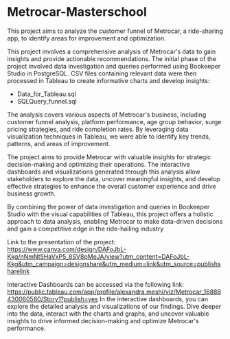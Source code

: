 # Metrocar-Masterschool
This project aims to analyze the customer funnel of Metrocar, a ride-sharing app, to identify areas for improvement and optimization.

This project involves a comprehensive analysis of Metrocar's data to gain insights and provide actionable recommendations. The initial phase of the project involved data investigation and queries performed using Bookeeper Studio in PostgreSQL. CSV files containing relevant data were then processed in Tableau to create informative charts and develop insights: 

* Data_for_Tableau.sql
* SQLQuery_funnel.sql


The analysis covers various aspects of Metrocar's business, including customer funnel analysis, platform performance, age group behavior, surge pricing strategies, and ride completion rates. By leveraging data visualization techniques in Tableau, we were able to identify key trends, patterns, and areas of improvement.

The project aims to provide Metrocar with valuable insights for strategic decision-making and optimizing their operations. The interactive dashboards and visualizations generated through this analysis allow stakeholders to explore the data, uncover meaningful insights, and develop effective strategies to enhance the overall customer experience and drive business growth.

By combining the power of data investigation and queries in Bookeeper Studio with the visual capabilities of Tableau, this project offers a holistic approach to data analysis, enabling Metrocar to make data-driven decisions and gain a competitive edge in the ride-hailing industry

Link to the presentation of the project: https://www.canva.com/design/DAFoJbL-Kkg/nNmNt5HaVxP5_8SV8pMeJA/view?utm_content=DAFoJbL-Kkg&utm_campaign=designshare&utm_medium=link&utm_source=publishsharelink

Interactive Dashboards can be accessed via the following link: https://public.tableau.com/app/profile/alexandra.meshi/viz/Metrocar_16888430060580/Story1?publish=yes
In the interactive dashboards, you can explore the detailed analysis and visualizations of our findings. Dive deeper into the data, interact with the charts and graphs, and uncover valuable insights to drive informed decision-making and optimize Metrocar's performance.
